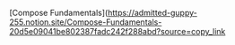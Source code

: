[Compose Fundamentals](https://admitted-guppy-255.notion.site/Compose-Fundamentals-20d5e09041be802387fadc242f288abd?source=copy_link
